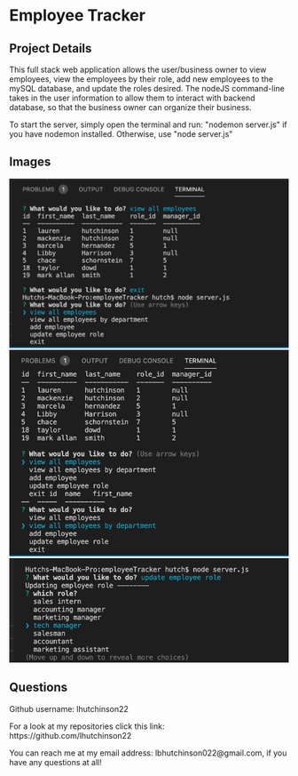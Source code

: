 <h1>Employee Tracker</h1>

<h2>Project Details</h2>
<p>This full stack web application allows the user/business owner to view employees, view the employees by their role, add new employees to the mySQL database, and update the roles desired. The nodeJS command-line takes in the user information to allow them to interact with backend database, so that the business owner can organize their business.</p>

<p>To start the server, simply open the terminal and run: "nodemon server.js" if you have nodemon installed. Otherwise, use "node server.js"</p>

<h2>Images</h2>
<img src="view2.png">
<img src="viewEmployee.png">
<img src="update.png">

<h2>Questions</h2>
<p>Github username: lhutchinson22</p>
<p>For a look at my repositories click this link: https://github.com/lhutchinson22</p>
<p>You can reach me at my email address: lbhutchinson022@gmail.com, if you have any questions at all!</p>
